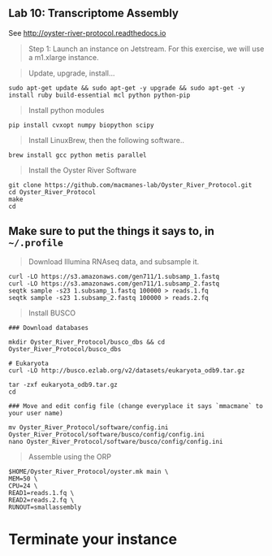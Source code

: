 Lab 10: Transcriptome Assembly
--

See http://oyster-river-protocol.readthedocs.io

> Step 1: Launch an instance on Jetstream. For this exercise, we will use a m1.xlarge instance.

> Update, upgrade, install...

```
sudo apt-get update && sudo apt-get -y upgrade && sudo apt-get -y install ruby build-essential mcl python python-pip
```

>Install python modules

```
pip install cvxopt numpy biopython scipy
```

>Install LinuxBrew, then the following software..

```
brew install gcc python metis parallel
```

> Install the Oyster River Software

```
git clone https://github.com/macmanes-lab/Oyster_River_Protocol.git
cd Oyster_River_Protocol
make
cd 
```
## Make sure to put the things it says to, in `~/.profile`

> Download Illumina RNAseq data, and subsample it.

```
curl -LO https://s3.amazonaws.com/gen711/1.subsamp_1.fastq
curl -LO https://s3.amazonaws.com/gen711/1.subsamp_2.fastq
seqtk sample -s23 1.subsamp_1.fastq 100000 > reads.1.fq
seqtk sample -s23 1.subsamp_2.fastq 100000 > reads.2.fq
```

> Install BUSCO

```
### Download databases

mkdir Oyster_River_Protocol/busco_dbs && cd Oyster_River_Protocol/busco_dbs

# Eukaryota
curl -LO http://busco.ezlab.org/v2/datasets/eukaryota_odb9.tar.gz

tar -zxf eukaryota_odb9.tar.gz
cd

### Move and edit config file (change everyplace it says `mmacmane` to your user name)

mv Oyster_River_Protocol/software/config.ini Oyster_River_Protocol/software/busco/config/config.ini
nano Oyster_River_Protocol/software/busco/config/config.ini
```

> Assemble using the ORP

```
$HOME/Oyster_River_Protocol/oyster.mk main \
MEM=50 \
CPU=24 \
READ1=reads.1.fq \
READ2=reads.2.fq \
RUNOUT=smallassembly
 ```
# Terminate your instance 
